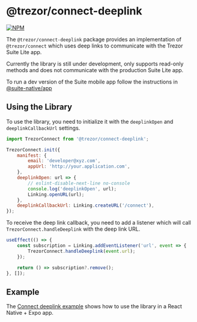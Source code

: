 # @trezor/connect-deeplink

[![NPM](https://img.shields.io/npm/v/@trezor/connect-deeplink.svg)](https://www.npmjs.org/package/@trezor/connect-deeplink)

The `@trezor/connect-deeplink` package provides an implementation of `@trezor/connect` which uses deep links to communicate with the Trezor Suite Lite app.

Currently the library is still under development, only supports read-only methods and does not communicate with the production Suite Lite app.

To run a dev version of the Suite mobile app follow the instructions in [@suite-native/app](https://github.com/trezor/trezor-suite/blob/develop/suite-native/app/README.md)

## Using the Library

To use the library, you need to initialize it with the `deeplinkOpen` and `deeplinkCallbackUrl` settings.

```javascript
import TrezorConnect from '@trezor/connect-deeplink';

TrezorConnect.init({
    manifest: {
        email: 'developer@xyz.com',
        appUrl: 'http://your.application.com',
    },
    deeplinkOpen: url => {
        // eslint-disable-next-line no-console
        console.log('deeplinkOpen', url);
        Linking.openURL(url);
    },
    deeplinkCallbackUrl: Linking.createURL('/connect'),
});
```

To receive the deep link callback, you need to add a listener which will call `TrezorConnect.handleDeeplink` with the deep link URL.

```javascript
useEffect(() => {
    const subscription = Linking.addEventListener('url', event => {
        TrezorConnect.handleDeeplink(event.url);
    });

    return () => subscription?.remove();
}, []);
```

## Example

The [Connect deeplink example](https://github.com/trezor/trezor-suite/tree/develop/packages/connect-examples/deeplink-expo) shows how to use the library in a React Native + Expo app.
